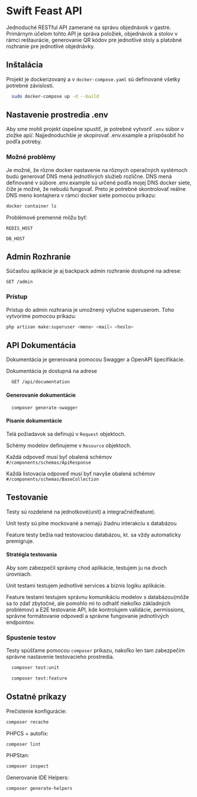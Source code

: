 
# Swift Feast API

Jednoduché RESTful API zamerané na správu objednávok v gastre. Primárnym účelom tohto API je správa položiek, objednávok a stolov v rámci reštaurácie, generovanie QR kódov pre jednotlivé stoly a platobné rozhranie pre jednotlivé objednávky.




## Inštalácia

Projekt je dockerizovaný a v `docker-compose.yaml` sú definované všetky potrebné závislosti.

```bash
  sudo docker-compose up -d --build
```

## Nastavenie prostredia .env

Aby sme mohli projekt úspešne spustiť, je potrebné vytvoriť `.env` súbor v zložke api/. Najjednoduchšie je skopírovať .env.example a prispôsobiť ho podľa potreby.

### Možné problémy
Je možné, že rôzne docker nastavenie na rôznych operačných systémoch budú generovať DNS mená jednotlivých služieb rozlične. DNS mená definované v súbore .env.example sú určené podľa mojej DNS docker siete, čiže je možné, že nebudú fungovať. Preto je potrebné skontrolovať reálne DNS meno kontajnera v rámci docker siete pomocou príkazu:

```bash
docker container ls
```
Problémové premenné môžu byť:

`REDIS_HOST`

`DB_HOST`


## Admin Rozhranie
Súčasťou aplikácie je aj backpack admin rozhranie dostupné na adrese:

```
GET /admin
```

### Prístup
Prístup do admin rozhrania je umožnený výlučne superuserom. Toho vytvoríme pomocou príkazu:
```bash
php artisan make:superuser <meno> <mail> <heslo>
```
## API Dokumentácia

Dokumentácia je generovaná pomocou Swagger a OpenAPI špecifikácie.

Dokumentácia je dostupná na adrese

```
  GET /api/documentation
```

#### Generovanie dokumentácie

```
  composer generate-swagger
```

#### Písanie dokumentácie

Telá požiadavok sa definujú v `Request` objektoch.

Schémy modelov definujeme v `Resource` objektoch.

Každá odpoveď musí byť obalená schémov `#/components/schemas/ApiResponse`

Každá listovacia odpoveď musí byť navyše obalená schémov `#/components/schemas/BaseCollection`
## Testovanie

Testy sú rozdelené na jednotkové(unit) a integračné(feature).

Unit testy sú plne mockované a nemajú žiadnu interakciu s databázou

Feature testy bežia nad testovaciou databázou, kt. sa vždy automaticky premigruje.

#### Stratégia testovania
Aby som zabezpečil správny chod aplikácie, testujem ju na dvoch úrovniach.

Unit testami testujem jednotlivé services a biznis logiku aplikácie.

Feature testami testujem správnu komunikáciu modelov s databázou(môže sa to zdať zbytočné, ale pomohlo mi to odhaliť niekoľko základných problémov)
a E2E testovanie API, kde kontrolujem validácie, permissions, správne formátovanie odpovedí a správne fungovanie jednotlivých endpointov.

### Spustenie testov
Testy spúšťame pomocou `composer` príkazu, nakoľko len tam zabezpečím správne nastavenie testovacieho prostredia.

```bash
  composer test:unit
```

```bash
  composer test:feature
```


## Ostatné príkazy
Prečistenie konfigurácie:
```bash
composer recache
```

PHPCS + autofix:
```bash
composer lint
```

PHPStan:
```bash
composer inspect
```

Generovanie IDE Helpers:
```bash
composer generate-helpers
```